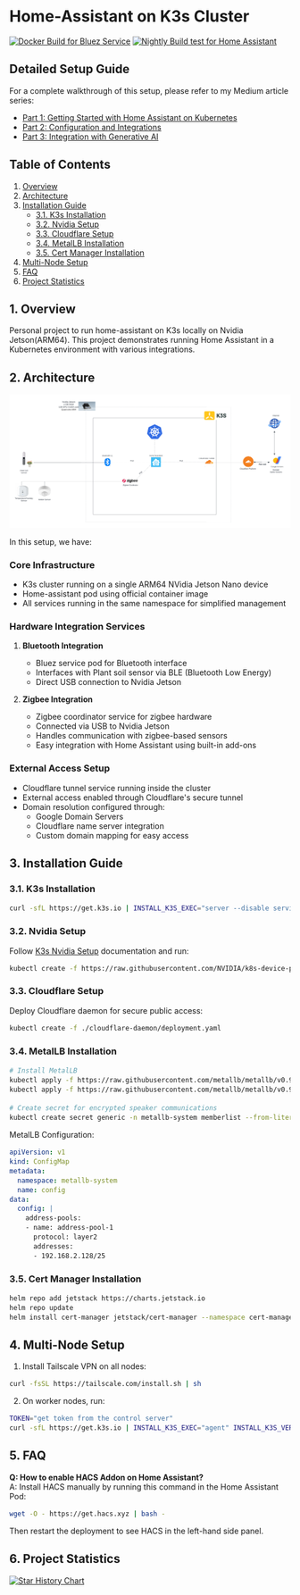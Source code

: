 # Home-Assistant on K3s Cluster

[![Docker Build for Bluez Service](https://github.com/mysticrenji/home-assistant-on-kubernetes/actions/workflows/main.yaml/badge.svg?branch=main)](https://github.com/mysticrenji/home-assistant-on-kubernetes/actions/workflows/main.yaml)
[![Nightly Build test for Home Assistant](https://github.com/mysticrenji/home-assistant-on-kubernetes/actions/workflows/tests.yaml/badge.svg?branch=main)](https://github.com/mysticrenji/home-assistant-on-kubernetes/actions/workflows/tests.yaml)

## Detailed Setup Guide
For a complete walkthrough of this setup, please refer to my Medium article series:
- [Part 1: Getting Started with Home Assistant on Kubernetes](https://renjithvr11.medium.com/running-your-home-assistant-on-kubernetes-part-i-e66fd24ab8f1)
- [Part 2: Configuration and Integrations](https://renjithvr11.medium.com/running-your-home-assistant-on-kubernetes-part-ii-60eb46a73c61)
- [Part 3: Integration with Generative AI](https://renjithvr11.medium.com/running-your-home-assistant-on-kubernetes-part-iii-9be6f1f2a20e)

## Table of Contents
1. [Overview](#overview)
2. [Architecture](#architecture)
3. [Installation Guide](#installation-guide)
   - [3.1. K3s Installation](#31-k3s-installation)
   - [3.2. Nvidia Setup](#32-nvidia-setup)
   - [3.3. Cloudflare Setup](#33-cloudflare-setup)
   - [3.4. MetalLB Installation](#34-metallb-installation)
   - [3.5. Cert Manager Installation](#35-cert-manager-installation)
4. [Multi-Node Setup](#multi-node-setup)
5. [FAQ](#faq)
6. [Project Statistics](#project-statistics)

## 1. Overview
Personal project to run home-assistant on K3s locally on Nvidia Jetson(ARM64). This project demonstrates running Home Assistant in a Kubernetes environment with various integrations.

## 2. Architecture
![Architecture](./images/Home%20Automation.png)

In this setup, we have:

### Core Infrastructure
- K3s cluster running on a single ARM64 NVidia Jetson Nano device
- Home-assistant pod using official container image
- All services running in the same namespace for simplified management

### Hardware Integration Services
1. **Bluetooth Integration**
   - Bluez service pod for Bluetooth interface
   - Interfaces with Plant soil sensor via BLE (Bluetooth Low Energy)
   - Direct USB connection to Nvidia Jetson

2. **Zigbee Integration**
   - Zigbee coordinator service for zigbee hardware
   - Connected via USB to Nvidia Jetson
   - Handles communication with zigbee-based sensors
   - Easy integration with Home Assistant using built-in add-ons

### External Access Setup
- Cloudflare tunnel service running inside the cluster
- External access enabled through Cloudflare's secure tunnel
- Domain resolution configured through:
  - Google Domain Servers
  - Cloudflare name server integration
  - Custom domain mapping for easy access

## 3. Installation Guide

### 3.1. K3s Installation
```bash
curl -sfL https://get.k3s.io | INSTALL_K3S_EXEC="server --disable servicelb --disable traefik --write-kubeconfig-mode 644 --cluster-cidr=10.10.0.0/16" INSTALL_K3S_VERSION="v1.31.4+k3s1" sh -s -
```

### 3.2. Nvidia Setup
Follow [K3s Nvidia Setup](https://docs.k3s.io/advanced#nvidia-container-runtime-support) documentation and run:
```bash
kubectl create -f https://raw.githubusercontent.com/NVIDIA/k8s-device-plugin/v0.10.0/nvidia-device-plugin.yml
```

### 3.3. Cloudflare Setup
Deploy Cloudflare daemon for secure public access:
```bash
kubectl create -f ./cloudflare-daemon/deployment.yaml
```

### 3.4. MetalLB Installation
```bash
# Install MetalLB
kubectl apply -f https://raw.githubusercontent.com/metallb/metallb/v0.9.3/manifests/namespace.yaml
kubectl apply -f https://raw.githubusercontent.com/metallb/metallb/v0.9.3/manifests/metallb.yaml

# Create secret for encrypted speaker communications
kubectl create secret generic -n metallb-system memberlist --from-literal=secretkey="$(openssl rand -base64 128)"
```

MetalLB Configuration:
```yaml
apiVersion: v1
kind: ConfigMap
metadata:
  namespace: metallb-system
  name: config
data:
  config: |
    address-pools:
    - name: address-pool-1
      protocol: layer2
      addresses:
      - 192.168.2.128/25
```

### 3.5. Cert Manager Installation
```bash
helm repo add jetstack https://charts.jetstack.io
helm repo update
helm install cert-manager jetstack/cert-manager --namespace cert-manager --create-namespace --set installCRDs=true
```

## 4. Multi-Node Setup
1. Install Tailscale VPN on all nodes:
```bash
curl -fsSL https://tailscale.com/install.sh | sh
```

2. On worker nodes, run:
```bash
TOKEN="get token from the control server"
curl -sfL https://get.k3s.io | INSTALL_K3S_EXEC="agent" INSTALL_K3S_VERSION="v1.31.4+k3s1" K3S_URL=http://[ipfromtailscale]:6443 K3S_TOKEN=$TOKEN sh -s - --snapshotter=native
```

## 5. FAQ
**Q: How to enable HACS Addon on Home Assistant?**  
A: Install HACS manually by running this command in the Home Assistant Pod:
```bash
wget -O - https://get.hacs.xyz | bash -
```
Then restart the deployment to see HACS in the left-hand side panel.

## 6. Project Statistics
[![Star History Chart](https://api.star-history.com/svg?repos=mysticrenji/home-assistant-on-kubernetes&type=Date)](https://star-history.com/#mysticrenji/home-assistant-on-kubernetes&Date)
